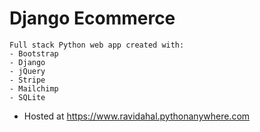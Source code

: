 # Django Ecommerce
```
Full stack Python web app created with:
- Bootstrap
- Django
- jQuery
- Stripe
- Mailchimp
- SQLite
```
- Hosted at https://www.ravidahal.pythonanywhere.com
